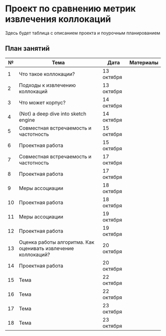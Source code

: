 # Проект по сравнению метрик извлечения коллокаций

Здесь будет таблица с описанием проекта и поурочным планированием

## План занятий

| № | Тема                                                                            | Дата | Материалы |
|---|---------------------------------------------------------------------------------|------|-----------|
| 1 | Что такое коллокации?                                                                          | 13 октября |     |
| 2 | Подходы к извлечению коллокаций                                                                | 13 октября |     |
| 3 |  Что может корпус?                                                                       | 14 октября |     |
| 4 | (Not) a deep dive into sketch engine                                                                           | 14 октября |     |
| 5 | Совместная встречаемость и частотность                                                                            | 15 октября |     |
| 6 | Проектная работа                                                                              | 15 октября |     |
| 7 | Совместная встречаемость и частотность                                                                             | 17 октября |     |
| 8 | Проектная работа                                                                             | 17 октября |     |
| 9 | Меры ассоциации                                                                           | 18 октября |     |
| 10 | Проектная работа                                                                           | 18 октября |     |
| 11 | Меры ассоциации                                                                           | 19 октября |     |
| 12 | Проектная работа                                                                             | 19 октября |     |
| 13 | Оценка работы алгоритма. Как оценивать извлечение коллокаций?                                                                             | 20 октября |     |
| 14 | Проектная работа                                                                             | 20 октября |     |
| 15 | Тема                                                                            | 22 октября |     |
| 16 | Тема                                                                            | 22 октября |     |
| 17 | Тема                                                                            | 23 октября |     |
| 18 | Тема                                                                            | 23 октября |     |


